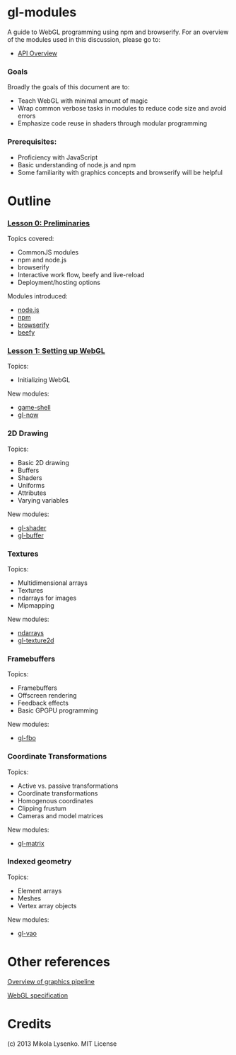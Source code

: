 gl-modules
==========
A guide to WebGL programming using npm and browserify.  For an overview of the modules used in this discussion, please go to:

* [API Overview](API.md)

### Goals

Broadly the goals of this document are to:

* Teach WebGL with minimal amount of magic
* Wrap common verbose tasks in modules to reduce code size and avoid errors
* Emphasize code reuse in shaders through modular programming

### Prerequisites:

* Proficiency with JavaScript
* Basic understanding of node.js and npm
* Some familiarity with graphics concepts and browserify will be helpful

# Outline

### [Lesson 0: Preliminaries](https://github.com/mikolalysenko/gl-modules/blob/master/Lesson00/README.md)

Topics covered:

* CommonJS modules
* npm and node.js
* browserify
* Interactive work flow, beefy and live-reload
* Deployment/hosting options

Modules introduced:

* [node.js](http://nodejs.org/)
* [npm](https://npmjs.org/)
* [browserify](https://github.com/substack/node-browserify)
* [beefy](https://github.com/chrisdickinson/beefy)

### [Lesson 1: Setting up WebGL](https://github.com/mikolalysenko/gl-modules/blob/master/Lesson01/README.md)

Topics:

* Initializing WebGL

New modules:

* [game-shell](https://github.com/mikolalysenko/game-shell)
* [gl-now](https://github.com/mikolalysenko/gl-now)

### 2D Drawing

Topics:

* Basic 2D drawing
* Buffers
* Shaders
* Uniforms
* Attributes
* Varying variables

New modules:

* [gl-shader](https://github.com/mikolalysenko/gl-shader)
* [gl-buffer](https://github.com/mikolalysenko/gl-buffer)

### Textures

Topics:

* Multidimensional arrays
* Textures
* ndarrays for images
* Mipmapping

New modules:

* [ndarrays](https://github.com/mikolalysenko/ndarray)
* [gl-texture2d](https://github.com/mikolalysenko/gl-texture2d)

### Framebuffers

Topics:

* Framebuffers
* Offscreen rendering
* Feedback effects
* Basic GPGPU programming

New modules:

* [gl-fbo](https://github.com/mikolalysenko/gl-fbo)

### Coordinate Transformations

Topics:

* Active vs. passive transformations
* Coordinate transformations
* Homogenous coordinates
* Clipping frustum
* Cameras and model matrices

New modules:

* [gl-matrix](https://github.com/toji/gl-matrix)

### Indexed geometry

Topics:

* Element arrays
* Meshes
* Vertex array objects

New modules:

* [gl-vao](https://github.com/mikolalysenko/gl-vao)

# Other references

[Overview of graphics pipeline](http://acko.net/files/fullfrontal/fullfrontal/webglmath/online.html)

[WebGL specification](http://www.khronos.org/registry/webgl/specs/latest/)

# Credits
(c) 2013 Mikola Lysenko. MIT License